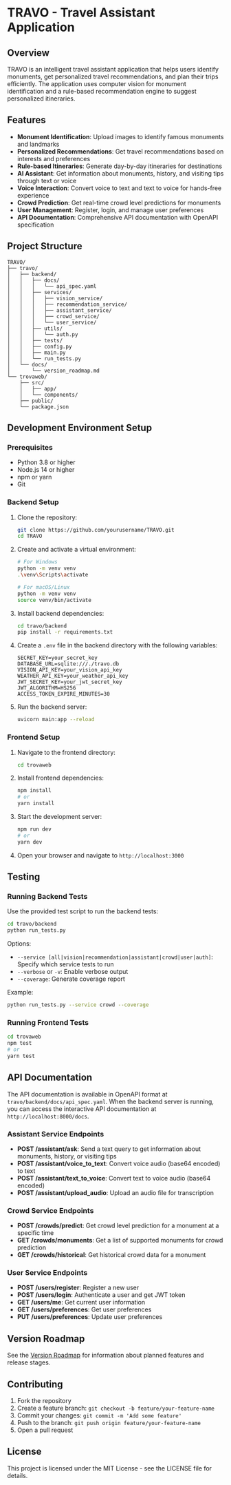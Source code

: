 # TRAVO - Travel Assistant Application

## Overview

TRAVO is an intelligent travel assistant application that helps users identify monuments, get personalized travel recommendations, and plan their trips efficiently. The application uses computer vision for monument identification and a rule-based recommendation engine to suggest personalized itineraries.

## Features

- **Monument Identification**: Upload images to identify famous monuments and landmarks
- **Personalized Recommendations**: Get travel recommendations based on interests and preferences
- **Rule-based Itineraries**: Generate day-by-day itineraries for destinations
- **AI Assistant**: Get information about monuments, history, and visiting tips through text or voice
- **Voice Interaction**: Convert voice to text and text to voice for hands-free experience
- **Crowd Prediction**: Get real-time crowd level predictions for monuments
- **User Management**: Register, login, and manage user preferences
- **API Documentation**: Comprehensive API documentation with OpenAPI specification

## Project Structure

```
TRAVO/
├── travo/
│   ├── backend/
│   │   ├── docs/
│   │   │   └── api_spec.yaml
│   │   ├── services/
│   │   │   ├── vision_service/
│   │   │   ├── recommendation_service/
│   │   │   ├── assistant_service/
│   │   │   ├── crowd_service/
│   │   │   └── user_service/
│   │   ├── utils/
│   │   │   └── auth.py
│   │   ├── tests/
│   │   ├── config.py
│   │   ├── main.py
│   │   └── run_tests.py
│   └── docs/
│       └── version_roadmap.md
└── trovaweb/
    ├── src/
    │   ├── app/
    │   └── components/
    ├── public/
    └── package.json
```

## Development Environment Setup

### Prerequisites

- Python 3.8 or higher
- Node.js 14 or higher
- npm or yarn
- Git

### Backend Setup

1. Clone the repository:
   ```bash
   git clone https://github.com/yourusername/TRAVO.git
   cd TRAVO
   ```

2. Create and activate a virtual environment:
   ```bash
   # For Windows
   python -m venv venv
   .\venv\Scripts\activate
   
   # For macOS/Linux
   python -m venv venv
   source venv/bin/activate
   ```

3. Install backend dependencies:
   ```bash
   cd travo/backend
   pip install -r requirements.txt
   ```

4. Create a `.env` file in the backend directory with the following variables:
   ```
   SECRET_KEY=your_secret_key
   DATABASE_URL=sqlite:///./travo.db
   VISION_API_KEY=your_vision_api_key
   WEATHER_API_KEY=your_weather_api_key
   JWT_SECRET_KEY=your_jwt_secret_key
   JWT_ALGORITHM=HS256
   ACCESS_TOKEN_EXPIRE_MINUTES=30
   ```

5. Run the backend server:
   ```bash
   uvicorn main:app --reload
   ```

### Frontend Setup

1. Navigate to the frontend directory:
   ```bash
   cd trovaweb
   ```

2. Install frontend dependencies:
   ```bash
   npm install
   # or
   yarn install
   ```

3. Start the development server:
   ```bash
   npm run dev
   # or
   yarn dev
   ```

4. Open your browser and navigate to `http://localhost:3000`

## Testing

### Running Backend Tests

Use the provided test script to run the backend tests:

```bash
cd travo/backend
python run_tests.py
```

Options:
- `--service [all|vision|recommendation|assistant|crowd|user|auth]`: Specify which service tests to run
- `--verbose` or `-v`: Enable verbose output
- `--coverage`: Generate coverage report

Example:
```bash
python run_tests.py --service crowd --coverage
```

### Running Frontend Tests

```bash
cd trovaweb
npm test
# or
yarn test
```

## API Documentation

The API documentation is available in OpenAPI format at `travo/backend/docs/api_spec.yaml`. When the backend server is running, you can access the interactive API documentation at `http://localhost:8000/docs`.

### Assistant Service Endpoints

- **POST /assistant/ask**: Send a text query to get information about monuments, history, or visiting tips
- **POST /assistant/voice_to_text**: Convert voice audio (base64 encoded) to text
- **POST /assistant/text_to_voice**: Convert text to voice audio (base64 encoded)
- **POST /assistant/upload_audio**: Upload an audio file for transcription

### Crowd Service Endpoints

- **POST /crowds/predict**: Get crowd level prediction for a monument at a specific time
- **GET /crowds/monuments**: Get a list of supported monuments for crowd prediction
- **GET /crowds/historical**: Get historical crowd data for a monument

### User Service Endpoints

- **POST /users/register**: Register a new user
- **POST /users/login**: Authenticate a user and get JWT token
- **GET /users/me**: Get current user information
- **GET /users/preferences**: Get user preferences
- **PUT /users/preferences**: Update user preferences

## Version Roadmap

See the [Version Roadmap](travo/docs/version_roadmap.md) for information about planned features and release stages.

## Contributing

1. Fork the repository
2. Create a feature branch: `git checkout -b feature/your-feature-name`
3. Commit your changes: `git commit -m 'Add some feature'`
4. Push to the branch: `git push origin feature/your-feature-name`
5. Open a pull request

## License

This project is licensed under the MIT License - see the LICENSE file for details.